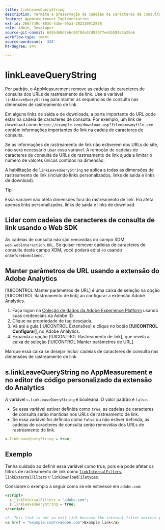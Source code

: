 ```yaml
---
title: linkLeaveQueryString
description: Permite a preservação de cadeias de caracteres de consulta em dimensões de rastreamento de link.
feature: Appmeasurement Implementation
exl-id: 266f7d9c-803d-4dbe-95a1-282230012878
role: Admin, Developer
source-git-commit: 665bd68d7ebc08f0da02d93977ee0b583e1a28e6
workflow-type: tm+mt
source-wordcount: '328'
ht-degree: 84%

---
```


# linkLeaveQueryString

Por padrão, o AppMeasurement remove as cadeias de caracteres de consulta dos URLs de rastreamento de link. Use a variável `linkLeaveQueryString` para manter as sequências de consulta nas dimensões de rastreamento de link.

Em alguns links de saída e de downloads, a parte importante do URL pode estar na cadeia de caracteres de consulta. Por exemplo, um link de download como `https://example.com/download.asp?filename=myfile.exe` contém informações importantes do link na cadeia de caracteres de consulta.

Se as informações de rastreamento de link não estiverem nos URLs do site, não será necessário usar essa variável. A remoção de cadeias de caracteres de consulta de URLs de rastreamento de link ajuda a limitar o número de valores únicos contidos na dimensão.

A habilitação de `linkLeaveQueryString` se aplica a todas as dimensões de rastreamento de link (incluindo links personalizados, links de saída e links de download).

>[!TIP]
>
>Essa variável não afeta dimensões fora do rastreamento de link. Ela afeta apenas links personalizados, links de saída e links de download.

## Lidar com cadeias de caracteres de consulta de link usando o Web SDK

As cadeias de consulta não são removidas do campo XDM `web.webInteraction.URL`. Se quiser remover cadeias de caracteres de consulta deste campo XDM, você poderá editá-lo usando `onBeforeEventSend`.

## Manter parâmetros de URL usando a extensão do Adobe Analytics

[!UICONTROL Manter parâmetros de URL] é uma caixa de seleção na opção [!UICONTROL Rastreamento de link] ao configurar a extensão Adobe Analytics.

1. Faça logon na [Coleção de dados da Adobe Experience Platform](https://experience.adobe.com/data-collection) usando suas credenciais da Adobe ID.
2. Clique na propriedade de tag desejada.
3. Vá até a guia [!UICONTROL Extensões] e clique no botão **[!UICONTROL Configurar]**, no Adobe Analytics.
4. Expanda a opção [!UICONTROL Rastreamento de link], que revela a caixa de seleção [!UICONTROL Manter parâmetros de URL].

Marque essa caixa se desejar incluir cadeias de caracteres de consulta nas dimensões de rastreamento de link.

## s.linkLeaveQueryString no AppMeasurement e no editor de código personalizado da extensão do Analytics

A variável `s.linkLeaveQueryString` é booleana. O valor padrão é `false`.

* Se essa variável estiver definida como `true`, as cadeias de caracteres de consulta serão mantidas nos URLs de rastreamento de link.
* Se essa variável for definida como `false` ou não estiver definida, as cadeias de caracteres de consulta serão removidas dos URLs de rastreamento de link.

```js
s.linkLeaveQueryString = true;
```

## Exemplo

Tenha cuidado ao definir essa variável como true, pois ela pode afetar os filtros de rastreamento de link como [`linkInternalFilters`](linkinternalfilters.md), [`linkExternalFilters`](linkexternalfilters.md) e [`linkDownloadFiletypes`](linkdownloadfiletypes.md).

Considere o exemplo a seguir como se ele estivesse em `adobe.com`:

```html
<script>
  s.linkInternalFilters = "adobe.com";
  s.linkLeaveQueryString = true;
</script>

<!--This link is not an exit link because the internal filter matches part of the query string -->
<a href = "example.com?r=adobe.com">Example link</a>
```
